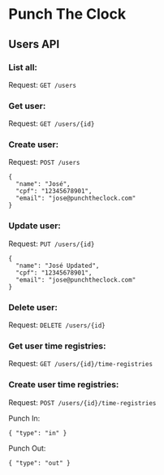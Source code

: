 # Punch The Clock

## Users API

### List all:
Request: `GET /users`

### Get user:
Request: `GET /users/{id}`

### Create user:

Request: `POST /users`

```
{
  "name": "José",
  "cpf": "12345678901",
  "email": "jose@punchtheclock.com"
}
```

### Update user:

Request: `PUT /users/{id}`

```
{
  "name": "José Updated",
  "cpf": "12345678901",
  "email": "jose@punchtheclock.com"
}
```

### Delete user:
Request: `DELETE /users/{id}`

### Get user time registries:
Request: `GET /users/{id}/time-registries`

### Create user time registries:
Request: `POST /users/{id}/time-registries`

Punch In:
```
{ "type": "in" }
```

Punch Out:
```
{ "type": "out" }
```
